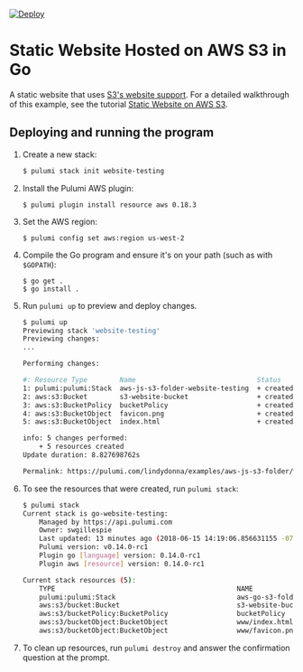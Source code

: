 [![Deploy](https://get.pulumi.com/new/button.svg)](https://app.pulumi.com/new)

# Static Website Hosted on AWS S3 in Go

A static website that uses [S3's website support](https://docs.aws.amazon.com/AmazonS3/latest/dev/WebsiteHosting.html).
For a detailed walkthrough of this example, see the tutorial [Static Website on AWS S3](https://www.pulumi.com/docs/tutorials/aws/s3-website/).

## Deploying and running the program

1.  Create a new stack:

    ```bash
    $ pulumi stack init website-testing
    ```

1. Install the Pulumi AWS plugin:

    ```
    $ pulumi plugin install resource aws 0.18.3
    ```

1.  Set the AWS region:

    ```
    $ pulumi config set aws:region us-west-2
    ```

1.  Compile the Go program and ensure it's on your path (such as with `$GOPATH`):

    ```
    $ go get .
    $ go install .
    ```

1.  Run `pulumi up` to preview and deploy changes.

    ```bash
    $ pulumi up
    Previewing stack 'website-testing'
    Previewing changes:
    ...

    Performing changes:

    #: Resource Type        Name                              Status     Extra Inf
    1: pulumi:pulumi:Stack  aws-js-s3-folder-website-testing  + created  
    2: aws:s3:Bucket        s3-website-bucket                 + created  
    3: aws:s3:BucketPolicy  bucketPolicy                      + created  
    4: aws:s3:BucketObject  favicon.png                       + created  
    5: aws:s3:BucketObject  index.html                        + created  

    info: 5 changes performed:
        + 5 resources created
    Update duration: 8.827698762s

    Permalink: https://pulumi.com/lindydonna/examples/aws-js-s3-folder/website-testing/updates/1
    ```

1.  To see the resources that were created, run `pulumi stack`:

    ```bash
    $ pulumi stack
    Current stack is go-website-testing:
        Managed by https://api.pulumi.com
        Owner: swgillespie
        Last updated: 13 minutes ago (2018-06-15 14:19:06.856631155 -0700 PDT)
        Pulumi version: v0.14.0-rc1
        Plugin go [language] version: 0.14.0-rc1
        Plugin aws [resource] version: 0.14.0-rc1

    Current stack resources (5):
        TYPE                                             NAME
        pulumi:pulumi:Stack                              aws-go-s3-folder-go-website-testing
        aws:s3/bucket:Bucket                             s3-website-bucket
        aws:s3/bucketPolicy:BucketPolicy                 bucketPolicy
        aws:s3/bucketObject:BucketObject                 www/index.html
        aws:s3/bucketObject:BucketObject                 www/favicon.png
    ```

1.  To clean up resources, run `pulumi destroy` and answer the confirmation question at the prompt.
